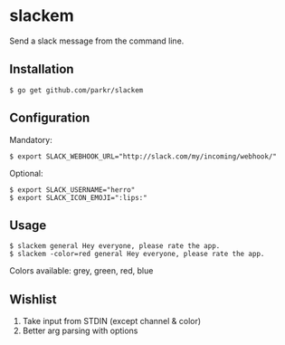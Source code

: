 # slackem

Send a slack message from the command line.

## Installation

    $ go get github.com/parkr/slackem

## Configuration

Mandatory:

    $ export SLACK_WEBHOOK_URL="http://slack.com/my/incoming/webhook/"

Optional:

    $ export SLACK_USERNAME="herro"
    $ export SLACK_ICON_EMOJI=":lips:"

## Usage

    $ slackem general Hey everyone, please rate the app.
    $ slackem -color=red general Hey everyone, please rate the app.

Colors available: grey, green, red, blue

## Wishlist

1. Take input from STDIN (except channel & color)
2. Better arg parsing with options
